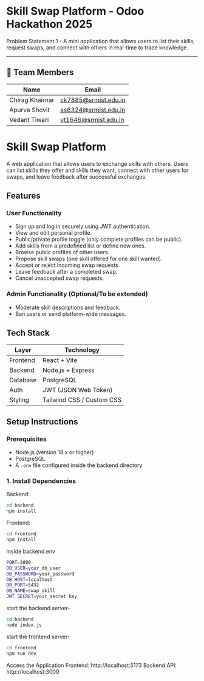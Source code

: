 # Skill Swap Platform - Odoo Hackathon 2025

Problem Statement 1 - A mini application that allows users to list their skills, request swaps, and connect with others in real-time to trade knowledge.

---

## 👥 Team Members

| Name             | Email                     |
|------------------|---------------------------|
| Chirag Khairnar   | ck7885@srmist.edu.in    |
| Apurva Shovit  | as6324@srmist.edu.in      |
| Vedant Tiwari  | vt1646@srmist.edu.in     |

# Skill Swap Platform

A web application that allows users to exchange skills with others. Users can list skills they offer and skills they want, connect with other users for swaps, and leave feedback after successful exchanges.

## Features

### User Functionality
- Sign up and log in securely using JWT authentication.
- View and edit personal profile.
- Public/private profile toggle (only complete profiles can be public).
- Add skills from a predefined list or define new ones.
- Browse public profiles of other users.
- Propose skill swaps (one skill offered for one skill wanted).
- Accept or reject incoming swap requests.
- Leave feedback after a completed swap.
- Cancel unaccepted swap requests.

### Admin Functionality (Optional/To be extended)
- Moderate skill descriptions and feedback.
- Ban users or send platform-wide messages.

## Tech Stack

| Layer       | Technology        |
|------------|-------------------|
| Frontend   | React + Vite      |
| Backend    | Node.js + Express |
| Database   | PostgreSQL        |
| Auth       | JWT (JSON Web Token) |
| Styling    | Tailwind CSS / Custom CSS |


## Setup Instructions

### Prerequisites
- Node.js (version 18.x or higher)
- PostgreSQL
- A `.env` file configured inside the backend directory

### 1. Install Dependencies

Backend:

```bash
cd backend
npm install
```

Frontend:
```bash
cd frontend
npm install
```

Inside backend\.env
```bash
PORT=3000
DB_USER=your_db_user
DB_PASSWORD=your_password
DB_HOST=localhost
DB_PORT=5432
DB_NAME=swap_skill
JWT_SECRET=your_secret_key
```

start the backend server- 
```bash
cd backend
node index.js
```

start the frontend server- 
```bash
cd frontend
npm run dev
```

Access the Application
Frontend: http://localhost:5173
Backend API: http://localhost:3000
